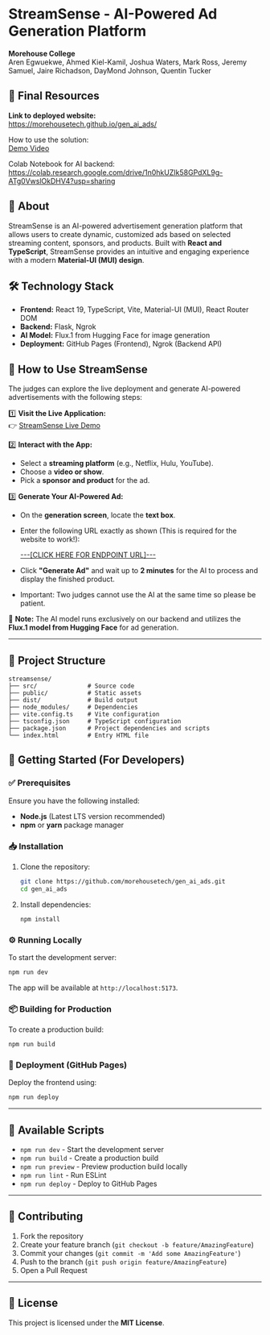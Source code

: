 # StreamSense - AI-Powered Ad Generation Platform  

**Morehouse College**  
Aren Egwuekwe, Ahmed Kiel-Kamil, Joshua Waters, Mark Ross, Jeremy Samuel, Jaire Richadson, DayMond Johnson, Quentin Tucker

## 🚀 Final Resources 
**Link to deployed website:**   
https://morehousetech.github.io/gen_ai_ads/

How to use the solution:  
[Demo Video](https://drive.google.com/file/d/1DtkumyfkYV46BCr4kXzid3GMn-vKK3TW/view?usp=sharing)

Colab Notebook for AI backend:  
https://colab.research.google.com/drive/1n0hkUZIk58GPdXL9g-ATg0VwslOkDHV4?usp=sharing

## 📌 About  
StreamSense is an AI-powered advertisement generation platform that allows users to create dynamic, customized ads based on selected streaming content, sponsors, and products. Built with **React and TypeScript**, StreamSense provides an intuitive and engaging experience with a modern **Material-UI (MUI) design**.  

## 🛠️ Technology Stack  
- **Frontend:** React 19, TypeScript, Vite, Material-UI (MUI), React Router DOM  
- **Backend:** Flask, Ngrok  
- **AI Model:** Flux.1 from Hugging Face for image generation  
- **Deployment:** GitHub Pages (Frontend), Ngrok (Backend API)  

## 🎯 How to Use StreamSense  
The judges can explore the live deployment and generate AI-powered advertisements with the following steps:  

1️⃣ **Visit the Live Application:**  
👉 [StreamSense Live Demo](https://morehousetech.github.io/gen_ai_ads/)  

2️⃣ **Interact with the App:**  
- Select a **streaming platform** (e.g., Netflix, Hulu, YouTube).  
- Choose a **video or show**.  
- Pick a **sponsor and product** for the ad.  

3️⃣ **Generate Your AI-Powered Ad:**  
- On the **generation screen**, locate the **text box**.  
- Enter the following URL exactly as shown (This is required for the website to work!):  

  [---[CLICK HERE FOR ENDPOINT URL]---](https://docs.google.com/document/d/1BK5QeFZEEeq3VseqZk4IRSCfcQBhCzIrG6PWW-IGl_0/edit?usp=sharing)
  
- Click **"Generate Ad"** and wait up to **2 minutes** for the AI to process and display the finished product.
- Important: Two judges cannot use the AI at the same time so please be patient.

📢 **Note:** The AI model runs exclusively on our backend and utilizes the **Flux.1 model from Hugging Face** for ad generation.  

---

## 📂 Project Structure  
```
streamsense/
├── src/              # Source code
├── public/           # Static assets
├── dist/             # Build output
├── node_modules/     # Dependencies
├── vite.config.ts    # Vite configuration
├── tsconfig.json     # TypeScript configuration
├── package.json      # Project dependencies and scripts
└── index.html        # Entry HTML file
```  

## 🚀 Getting Started (For Developers)  

### ✅ Prerequisites  
Ensure you have the following installed:  
- **Node.js** (Latest LTS version recommended)  
- **npm** or **yarn** package manager  

### 📥 Installation  
1. Clone the repository:  
   ```bash
   git clone https://github.com/morehousetech/gen_ai_ads.git
   cd gen_ai_ads
   ```
2. Install dependencies:  
   ```bash
   npm install
   ```  

### ⚙️ Running Locally  
To start the development server:  
```bash
npm run dev
```  
The app will be available at `http://localhost:5173`.  

### 📦 Building for Production  
To create a production build:  
```bash
npm run build
```  

### 🚀 Deployment (GitHub Pages)  
Deploy the frontend using:  
```bash
npm run deploy
```  

---

## 📜 Available Scripts  
- `npm run dev` - Start the development server  
- `npm run build` - Create a production build  
- `npm run preview` - Preview production build locally  
- `npm run lint` - Run ESLint  
- `npm run deploy` - Deploy to GitHub Pages  

---

## 🤝 Contributing  
1. Fork the repository  
2. Create your feature branch (`git checkout -b feature/AmazingFeature`)  
3. Commit your changes (`git commit -m 'Add some AmazingFeature'`)  
4. Push to the branch (`git push origin feature/AmazingFeature`)  
5. Open a Pull Request  

---

## 📄 License  
This project is licensed under the **MIT License**.  
